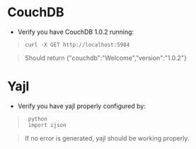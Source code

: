 # CouchDB

* Verify you have CouchDB 1.0.2 running:

>     curl -X GET http://localhost:5984

> Should return {"couchdb":"Welcome","version":"1.0.2"}

# Yajl

* Verify you have yajl properly configured by:

>      python
>      import ijson

> If no error is generated, yajl should be working properly.

